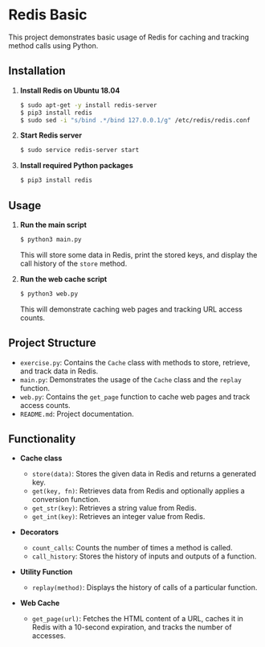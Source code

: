 # Redis Basic

This project demonstrates basic usage of Redis for caching and tracking method calls using Python.

## Installation

1. **Install Redis on Ubuntu 18.04**

    ```sh
    $ sudo apt-get -y install redis-server
    $ pip3 install redis
    $ sudo sed -i "s/bind .*/bind 127.0.0.1/g" /etc/redis/redis.conf
    ```

2. **Start Redis server**

    ```sh
    $ sudo service redis-server start
    ```

3. **Install required Python packages**

    ```sh
    $ pip3 install redis
    ```

## Usage

1. **Run the main script**

    ```sh
    $ python3 main.py
    ```

    This will store some data in Redis, print the stored keys, and display the call history of the `store` method.

2. **Run the web cache script**

    ```sh
    $ python3 web.py
    ```

    This will demonstrate caching web pages and tracking URL access counts.

## Project Structure

- `exercise.py`: Contains the `Cache` class with methods to store, retrieve, and track data in Redis.
- `main.py`: Demonstrates the usage of the `Cache` class and the `replay` function.
- `web.py`: Contains the `get_page` function to cache web pages and track access counts.
- `README.md`: Project documentation.

## Functionality

- **Cache class**
  - `store(data)`: Stores the given data in Redis and returns a generated key.
  - `get(key, fn)`: Retrieves data from Redis and optionally applies a conversion function.
  - `get_str(key)`: Retrieves a string value from Redis.
  - `get_int(key)`: Retrieves an integer value from Redis.

- **Decorators**
  - `count_calls`: Counts the number of times a method is called.
  - `call_history`: Stores the history of inputs and outputs of a function.

- **Utility Function**
  - `replay(method)`: Displays the history of calls of a particular function.

- **Web Cache**
  - `get_page(url)`: Fetches the HTML content of a URL, caches it in Redis with a 10-second expiration, and tracks the number of accesses.
